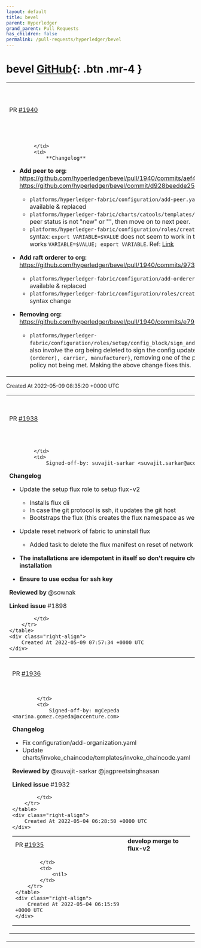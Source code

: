 ```yaml
---
layout: default
title: bevel
parent: Hyperledger
grand_parent: Pull Requests
has_children: false
permalink: /pull-requests/hyperledger/bevel
---
```


# bevel <span class="fs-3 right-align">[GitHub](https://github.com/hyperledger/bevel){: .btn .mr-4 }</span>


<div>
    <table>
        <tr>
            <td>
                PR <a href="https://github.com/hyperledger/bevel/pull/1940" class=".btn">#1940</a>
            </td>
            <td>
                <b>
                    [fabric] Multiple operations fix after ansible decoupling changes
                </b>
            </td>
        </tr>
        <tr>
            <td>
                
            </td>
            <td>
                **Changelog**
- **Add peer to org:** https://github.com/hyperledger/bevel/pull/1940/commits/aef4ecde31a4d52c80f5e15b7e16b9965541c18e https://github.com/hyperledger/bevel/commit/d928beedde25ebf74bda46776453f643af2b240f
    - `platforms/hyperledger-fabric/configuration/add-peer.yaml`: "create/crypto/peer" role was no more available & replaced
    - `platforms/hyperledger-fabric/charts/catools/templates/configmap.yaml`: store-vault-peer.sh logic fix: If peer status is not "new" or "", then move on to next peer.
    - `platforms/hyperledger-fabric/configuration/roles/create/ca-tools/peer/tasks/main.yaml`:  The export syntax: 
    `export VARIABLE=$VALUE` does not seem to work in the sh used in bevel. Instead two line approach works `VARIABLE=$VALUE; export VARIABLE`. Ref: [Link](https://stackoverflow.com/questions/7328223/unix-export-command)
    
- **Add raft orderer to org:** https://github.com/hyperledger/bevel/pull/1940/commits/97394ca400b89330dba2b8f8de95eb883aee5a51
    - `platforms/hyperledger-fabric/configuration/add-orderer.yaml`: "create/crypto/orderer" role was no more available & replaced
    - `platforms/hyperledger-fabric/configuration/roles/create/ca-tools/orderer/tasks/main.yaml`: Export syntax change
    
- **Removing org:** https://github.com/hyperledger/bevel/pull/1940/commits/e7951c5dd49445cd87d49a2d45e5be0cc1b4d1ac
    - `platforms/hyperledger-fabric/configuration/roles/setup/config_block/sign_and_update/tasks/main.yaml`: Changed condition to also involve the org being deleted to sign the config update block. 
    In a 3 org setup `{supplychain (orderer), carrier, manufacturer}`, removing one of the peer orgs lead to error indicating channel update policy not being met. Making the above change fixes this.
            </td>
        </tr>
    </table>
    <div class="right-align">
        Created At 2022-05-09 08:35:20 +0000 UTC
    </div>
</div>

<div>
    <table>
        <tr>
            <td>
                PR <a href="https://github.com/hyperledger/bevel/pull/1938" class=".btn">#1938</a>
            </td>
            <td>
                <b>
                    [fabric ] update flux to flux v2 setup
                </b>
            </td>
        </tr>
        <tr>
            <td>
                
            </td>
            <td>
                Signed-off-by: suvajit-sarkar <suvajit.sarkar@accenture.com>

**Changelog**
- Update the setup flux role to setup flux-v2
  - Installs flux cli
  - In case the git protocol is ssh, it updates the git host
  - Bootstraps the flux (this creates the flux namespace as well)
- Update reset network of fabric to uninstall flux
  - Added task to delete the flux manifest on reset of network
 

- **The installations are idempotent in itself so don't require checks before installation**
- **Ensure to use ecdsa for ssh key**

 

**Reviewed by**
@sownak 

 

**Linked issue**
#1898

            </td>
        </tr>
    </table>
    <div class="right-align">
        Created At 2022-05-09 07:57:34 +0000 UTC
    </div>
</div>

<div>
    <table>
        <tr>
            <td>
                PR <a href="https://github.com/hyperledger/bevel/pull/1936" class=".btn">#1936</a>
            </td>
            <td>
                <b>
                    [fabric] add-organization file fix
                </b>
            </td>
        </tr>
        <tr>
            <td>
                
            </td>
            <td>
                Signed-off-by: mgCepeda <marina.gomez.cepeda@accenture.com>

**Changelog**
- Fix configuration/add-organization.yaml
- Update charts/invoke_chaincode/templates/invoke_chaincode.yaml

 

**Reviewed by**
@suvajit-sarkar
@jagpreetsinghsasan 

 

**Linked issue**
#1932 

            </td>
        </tr>
    </table>
    <div class="right-align">
        Created At 2022-05-04 06:28:50 +0000 UTC
    </div>
</div>

<div>
    <table>
        <tr>
            <td>
                PR <a href="https://github.com/hyperledger/bevel/pull/1935" class=".btn">#1935</a>
            </td>
            <td>
                <b>
                    develop merge to flux-v2
                </b>
            </td>
        </tr>
        <tr>
            <td>
                
            </td>
            <td>
                <nil>
            </td>
        </tr>
    </table>
    <div class="right-align">
        Created At 2022-05-04 06:15:59 +0000 UTC
    </div>
</div>

